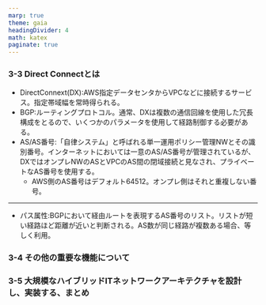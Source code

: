 ```yaml
---
marp: true
theme: gaia
headingDivider: 4
math: katex
paginate: true
---
```





### 3-3 Direct Connectとは

* DirectConnext(DX):AWS指定データセンタからVPCなどに接続するサービス。指定帯域幅を常時得られる。
* BGP:ルーティングプロトコル。通常、DXは複数の通信回線を使用した冗長構成をとるので、いくつかのパラメータを使用して経路制御する必要がある。
* AS/AS番号:「自律システム」と呼ばれる単一運用ポリシー管理NWとその識別番号。インターネットにおいては一意のAS/AS番号が管理されているが、DXではオンプレNWのASとVPCのAS間の閉域接続と見なされ、プライベートなAS番号を使用する。
    * AWS側のAS番号はデフォルト64512。オンプレ側はそれと重複しない番号。

---

* パス属性:BGPにおいて経由ルートを表現するAS番号のリスト。リストが短い経路ほど距離が近いと判断される。AS数が同じ経路が複数ある場合、等しく利用。

### 3-4 その他の重要な機能について
### 3-5 大規模なハイブリッドITネットワークアーキテクチャを設計し、実装する、まとめ
